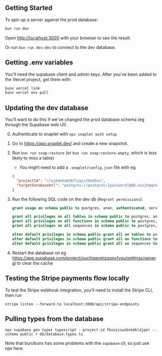 ## Getting Started

To spin up a server against the prod database:

```bash
bun run dev
```

Open [http://localhost:3000](http://localhost:3000) with your browser to see the result.

Or run `bun run dev:dev` to connect to the dev database.

## Getting .env variables

You'll need the supabase client and admin keys. After you've been added to the
Vercel project, get them with:

```bash
bunx vercel link
bunx vercel env pull
```

## Updating the dev database

You'll want to do this if we've changed the prod database schema (eg through the Supabase web UI).

0. Authenticate to snaplet with `npx snaplet auth setup`
1. Go to https://app.snaplet.dev/ and create a new snapshot.
2. Run `bun run snap:restore` (or `bun run snap:restore-empty`, which is less likely to miss a table)

   - You might need to add a `.snaplet/config.json` file with eg

   ```json
   {
     "projectId": "clej64eho0387lyqivt8o85zx",
     "targetDatabaseUrl": "postgres://postgres:[password]@db.oucjhqqretizqonyfyqu.supabase.co:6543/postgres"
   }
   ```

3. Run the following SQL code on the dev db (`Regrant permissions`):

   ```sql
   grant usage on schema public to postgres, anon, authenticated, service_role;

   grant all privileges on all tables in schema public to postgres, anon, authenticated, service_role, supabase_admin;
   grant all privileges on all functions in schema public to postgres, anon, authenticated, service_role, supabase_admin;
   grant all privileges on all sequences in schema public to postgres, anon, authenticated, service_role, supabase_admin;

   alter default privileges in schema public grant all on tables to postgres, anon, authenticated, service_role;
   alter default privileges in schema public grant all on functions to postgres, anon, authenticated, service_role;
   alter default privileges in schema public grant all on sequences to postgres, anon, authenticated, service_role;

   ```

4. Restart the database on eg https://app.supabase.com/project/oucjhqqretizqonyfyqu/settings/general to clear the cache

## Testing the Stripe payments flow locally

To test the Stripe webhook integration, you'll need to install the Stripe CLI, then run

```
stripe listen --forward-to localhost:3000/api/stripe-endpoints
```

## Pulling types from the database

```
npx supabase gen types typescript --project-id fkousziwzbnkdkldjper --schema public > db/database.types.ts
```

Note that bun/bunx has some problems with the `supabase` cli, so just use npx here.
